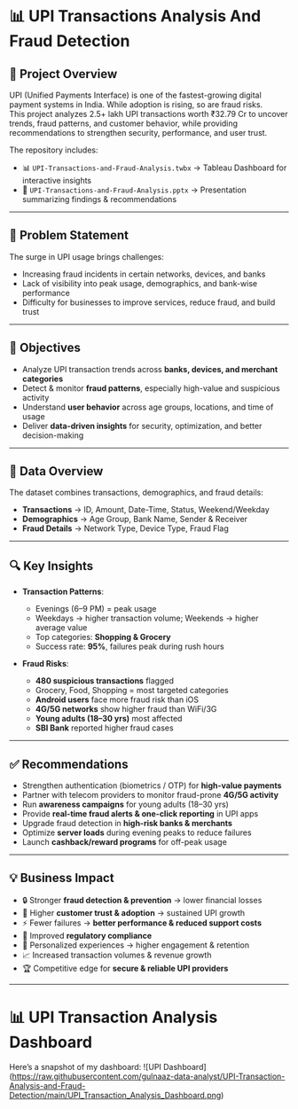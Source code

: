 # 📊 UPI Transactions Analysis And Fraud Detection  

## 📌 Project Overview  
UPI (Unified Payments Interface) is one of the fastest-growing digital payment systems in India. While adoption is rising, so are fraud risks.  
This project analyzes 2.5+ lakh UPI transactions worth ₹32.79 Cr to uncover trends, fraud patterns, and customer behavior, while providing recommendations to strengthen security, performance, and user trust.  

The repository includes:  
- 📊 `UPI-Transactions-and-Fraud-Analysis.twbx` → Tableau Dashboard for interactive insights  
- 📑 `UPI-Transactions-and-Fraud-Analysis.pptx` → Presentation summarizing findings & recommendations  

---

## 🎯 Problem Statement  
The surge in UPI usage brings challenges:  
- Increasing fraud incidents in certain networks, devices, and banks  
- Lack of visibility into peak usage, demographics, and bank-wise performance
- Difficulty for businesses to improve services, reduce fraud, and build trust 

---

## 📌 Objectives  
- Analyze UPI transaction trends across **banks, devices, and merchant categories**  
- Detect & monitor **fraud patterns**, especially high-value and suspicious activity  
- Understand **user behavior** across age groups, locations, and time of usage  
- Deliver **data-driven insights** for security, optimization, and better decision-making  

---

## 📂 Data Overview  
The dataset combines transactions, demographics, and fraud details:  
- **Transactions** → ID, Amount, Date-Time, Status, Weekend/Weekday  
- **Demographics** → Age Group, Bank Name, Sender & Receiver  
- **Fraud Details** → Network Type, Device Type, Fraud Flag  

---

## 🔍 Key Insights  
- **Transaction Patterns**:  
  - Evenings (6–9 PM) = peak usage  
  - Weekdays → higher transaction volume; Weekends → higher average value  
  - Top categories: **Shopping & Grocery**  
  - Success rate: **95%**, failures peak during rush hours  

- **Fraud Risks**:  
  - **480 suspicious transactions** flagged  
  - Grocery, Food, Shopping = most targeted categories  
  - **Android users** face more fraud risk than iOS  
  - **4G/5G networks** show higher fraud than WiFi/3G  
  - **Young adults (18–30 yrs)** most affected  
  - **SBI Bank** reported higher fraud cases  

---

## ✅ Recommendations  
- Strengthen authentication (biometrics / OTP) for **high-value payments**  
- Partner with telecom providers to monitor fraud-prone **4G/5G activity**  
- Run **awareness campaigns** for young adults (18–30 yrs)  
- Provide **real-time fraud alerts & one-click reporting** in UPI apps  
- Upgrade fraud detection in **high-risk banks & merchants**  
- Optimize **server loads** during evening peaks to reduce failures  
- Launch **cashback/reward programs** for off-peak usage  

---

## 💡 Business Impact  
- 🔒 Stronger **fraud detection & prevention** → lower financial losses  
- 🤝 Higher **customer trust & adoption** → sustained UPI growth  
- ⚡ Fewer failures → **better performance & reduced support costs**  
- 📜 Improved **regulatory compliance**  
- 🎯 Personalized experiences → higher engagement & retention  
- 📈 Increased transaction volumes & revenue growth  
- 🏆 Competitive edge for **secure & reliable UPI providers**  

---

# 📊 UPI Transaction Analysis Dashboard

Here’s a snapshot of my dashboard:
![UPI Dashboard]   (https://raw.githubusercontent.com/gulnaaz-data-analyst/UPI-Transaction-Analysis-and-Fraud-Detection/main/UPI_Transaction_Analysis_Dashboard.png)


